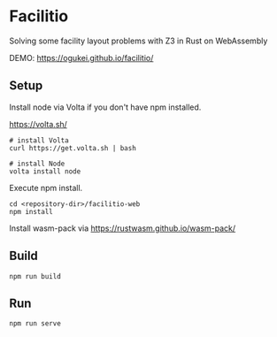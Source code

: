 # Facilitio

Solving some facility layout problems with Z3 in Rust on WebAssembly

DEMO: https://ogukei.github.io/facilitio/

## Setup

Install node via Volta if you don't have npm installed.

https://volta.sh/

```
# install Volta
curl https://get.volta.sh | bash

# install Node
volta install node
```

Execute npm install.
```
cd <repository-dir>/facilitio-web
npm install
```

Install wasm-pack via https://rustwasm.github.io/wasm-pack/

## Build

```
npm run build
```

## Run

```
npm run serve
```

